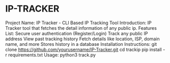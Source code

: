 # IP-TRACKER

Project Name: IP Tracker - CLI Based IP Tracking Tool
Introduction: IP Tracker tool that fetches the detail information of any public ip.
Features List:
    Secure user authentication (Register/Login)
    Track any public IP address
    View past tracking history
    Fetch details like location, ISP, domain name, and more
    Stores history in a database
Installation Instructions:
    git clone https://github.com/yourusername/IP-Tracker.git
    cd trackip
    pip install -r requirements.txt
Usage:
    python3 track.py

